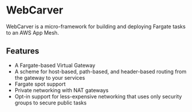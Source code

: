 # WebCarver

WebCarver is a micro-framework for building and deploying Fargate tasks to an AWS App Mesh.

## Features

- A Fargate-based Virtual Gateway
- A scheme for host-based, path-based, and header-based routing from the gateway to your services
- Fargate spot support
- Private networking with NAT gateways
- Opt-in support for less-expensive networking that uses only security groups to secure public tasks
